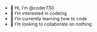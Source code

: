 - 👋 Hi, I’m @coder730
- 👀 I’m interested in codeing
- 🌱 I’m currently learning how to code
- 💞️ I’m looking to collaborate on nothing

